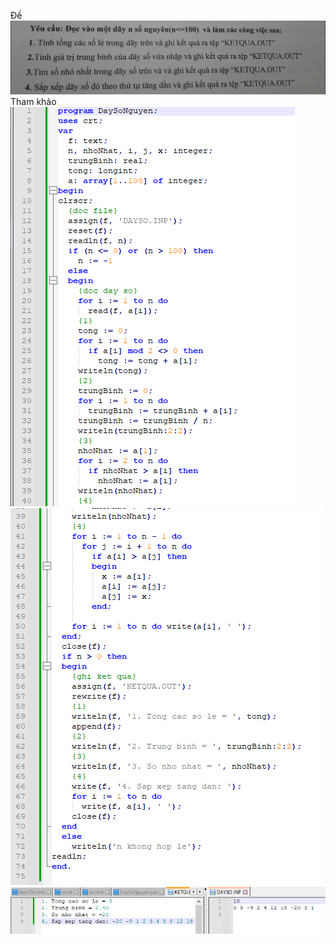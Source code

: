 Đề
![pic_de](https://github.com/NghiLaam/BaiTap_TinHocPhoThongPascalPPython/blob/master/BaiTapDocDaySoNguyen/341316150_171005439217070_2240868782159065169_n.jpg)
Tham khảo
![pic_giai](https://github.com/NghiLaam/BaiTap_TinHocPhoThongPascalPPython/blob/master/BaiTapDocDaySoNguyen/1.png)
![pic_giai](https://github.com/NghiLaam/BaiTap_TinHocPhoThongPascalPPython/blob/master/BaiTapDocDaySoNguyen/2.png)
![pic_ketqua](https://github.com/NghiLaam/BaiTap_TinHocPhoThongPascalPPython/blob/master/BaiTapDocDaySoNguyen/3.png)
